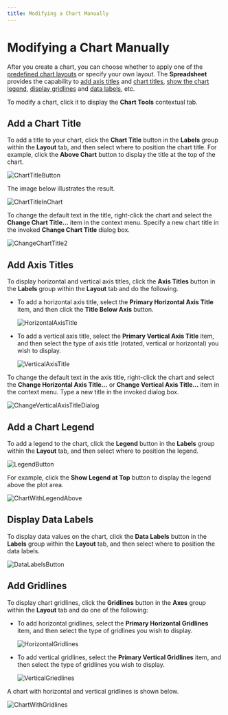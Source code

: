 ```yaml
---
title: Modifying a Chart Manually
---
```

# Modifying a Chart Manually
After you create a chart, you can choose whether to apply one of the [predefined chart layouts](../../../../interface-elements-for-desktop/articles/spreadsheet/charting/applying-a-predefined-chart-layout-and-style.md) or specify your own layout. The **Spreadsheet** provides the capability to [add axis titles](#axis) and [chart titles](#titles), [show the chart legend](#legend), [display gridlines](#gridlines) and [data labels](#labels), etc.

To modify a chart, click it to display the **Chart Tools** contextual tab.

## <a name="titles"/>Add a Chart Title
To add a title to your chart, click the **Chart Title** button in the **Labels** group within the **Layout** tab, and then select where to position the chart title. For example, click the **Above Chart** button to display the title at the top of the chart.

![ChartTitleButton](../../../images/Img22044.png)

The image below illustrates the result.

![ChartTitleInChart](../../../images/Img22045.png)

To change the default text in the title, right-click the chart and select the **Change Chart Title...** item in the context menu. Specify a new chart title in the invoked **Change Chart Title** dialog box.

![ChangeChartTitle2](../../../images/Img22028.png)

## <a name="axis"/>Add Axis Titles
To display horizontal and vertical axis titles, click the **Axis Titles** button in the **Labels** group within the **Layout** tab and do the following.
* To add a horizontal axis title, select the **Primary Horizontal Axis Title** item, and then click the **Title Below Axis** button.
	
	![HorizontalAxisTitle](../../../images/Img22047.png)
* To add a vertical axis title, select the **Primary Vertical Axis Title** item, and then select the type of axis title (rotated, vertical or horizontal) you wish to display.
	
	![VerticalAxisTitle](../../../images/Img22046.png)

To change the default text in the axis title, right-click the chart and select the **Change Horizontal Axis Title...** or **Change Vertical Axis Title...** item in the context menu. Type a new title in the invoked dialog box.

![ChangeVerticalAxisTitleDialog](../../../images/Img22049.png)

## <a name="legend"/>Add a Chart Legend
To add a legend to the chart, click the **Legend** button in the **Labels** group within the **Layout** tab, and then select where to position the legend.

![LegendButton](../../../images/Img22050.png)

For example, click the **Show Legend at Top** button to display the legend above the plot area.

![ChartWithLegendAbove](../../../images/Img22051.png)

## <a name="labels"/>Display Data Labels
To display data values on the chart, click the **Data Labels** button in the **Labels** group within the **Layout** tab, and then select where to position the data labels.

![DataLabelsButton](../../../images/Img22052.png)

## <a name="gridlines"/>Add Gridlines
To display chart gridlines, click the **Gridlines** button in the **Axes** group within the **Layout** tab and do one of the following:
* To add horizontal gridlines, select the **Primary Horizontal Gridlines** item, and then select the type of gridlines you wish to display.
	
	![HorizontalGridlines](../../../images/Img22054.png)
* To add vertical gridlines, select the **Primary Vertical Gridlines** item, and then select the type of gridlines you wish to display.
	
	![VerticalGriedlines](../../../images/Img22053.png)

A chart with horizontal and vertical gridlines is shown below.

![ChartWithGridlines](../../../images/Img22055.png)